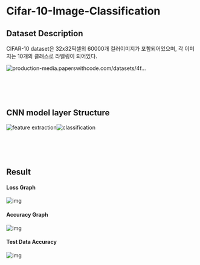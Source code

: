 # Cifar-10-Image-Classification

## Dataset Description

CIFAR-10 dataset은 32x32픽셀의 60000개 컬러이미지가 포함되어있으며, 각 이미지는 10개의 클래스로 라벨링이 되어있다.

![production-media.paperswithcode.com/datasets/4f...](https://production-media.paperswithcode.com/datasets/4fdf2b82-2bc3-4f97-ba51-400322b228b1.png)
<br><br><br><br><br>
## CNN model layer Structure

![feature extraction](https://user-images.githubusercontent.com/15958325/63317956-c23b2700-c34f-11e9-82c2-6a40787579ec.png)![classification](https://user-images.githubusercontent.com/15958325/63318014-f0206b80-c34f-11e9-9321-a1959b48b7fe.png)
<br><br><br><br><br>
## Result

#### Loss Graph

![img](https://k.kakaocdn.net/dn/baiFCZ/btrQrtYnMKy/osP9nOq7Zly9VqAy1fQ241/img.png)



#### Accuracy Graph

![img](https://k.kakaocdn.net/dn/UzEjU/btrQrGpEdj6/fwzgRe4pgTmYkTQKKm4LTk/img.png)

#### Test Data Accuracy

![img](https://k.kakaocdn.net/dn/ryGIH/btrQr3LGlWB/TIWorNX2EIvkVegsGxHey1/img.png)
